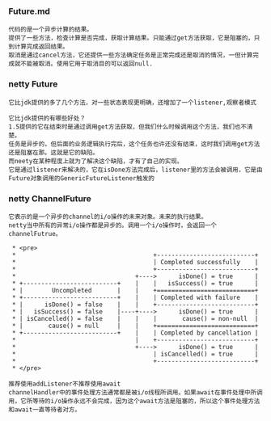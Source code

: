 ### Future.md
    代码的是一个异步计算的结果。
    提供了一些方法，检查计算是否完成，获取计算结果。只能通过get方法获取，它是阻塞的，只到计算完成返回结果。
    取消是通过cancel方法，它还提供一些方法确定任务是正常完成还是取消的情况，一但计算完成就不能被取消。使用它用于取消目的可以返回null.

### netty Future
    它比jdk提供的多了几个方法，对一些状态表现更明确，还增加了一个listener,观察者模式

    它比jdk提供的有哪些好处？
    1.5提供的它在结束时是通过调用get方法获取，但我们什么时候调用这个方法，我们也不清楚。
    任务是异步的，但后面的业务逻辑执行完后，这个任务也许还没有结束，这时我们调用get方法还是阻塞在那。这就是它的缺陷。
    而neety在某种程度上就为了解决这个缺陷，才有了自己的实现。
    它是通过listener来解决的，它在isDone方法完成后，listener里的方法会被调用，它是由Future对象调用的GenericFutureListener触发的

### netty ChannelFuture 
    它表示的是一个异步的channel的i/o操作的未来对象。未来的执行结果。
    netty当中所有的异常i/o操作都是异步的。调用一个i/o操作时，会返回一个channelFutrue。
```
 * <pre>
 *                                      +---------------------------+
 *                                      | Completed successfully    |
 *                                      +---------------------------+
 *                                 +---->      isDone() = true      |
 * +--------------------------+    |    |   isSuccess() = true      |
 * |        Uncompleted       |    |    +===========================+
 * +--------------------------+    |    | Completed with failure    |
 * |      isDone() = false    |    |    +---------------------------+
 * |   isSuccess() = false    |----+---->      isDone() = true      |
 * | isCancelled() = false    |    |    |       cause() = non-null  |
 * |       cause() = null     |    |    +===========================+
 * +--------------------------+    |    | Completed by cancellation |
 *                                 |    +---------------------------+
 *                                 +---->      isDone() = true      |
 *                                      | isCancelled() = true      |
 *                                      +---------------------------+
 * </pre>
```
    推荐使用addListener不推荐使用await
    channelHandler中的事件处理方法通常都是被i/o线程所调用。如果await在事件处理中所调用，它所等待的i/o操作永远不会完成，因为这个await方法是阻塞的，所以这个事件处理方法和await一直等待者对方。









    
